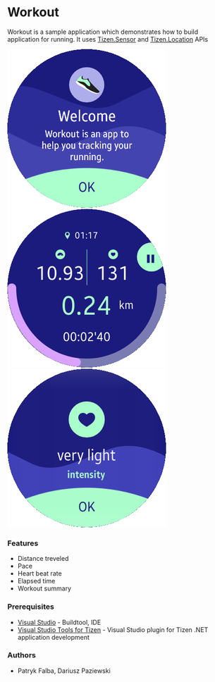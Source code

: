 # Workout

Workout is a sample application which demonstrates how to build application for running. It uses [Tizen.Sensor](https://samsung.github.io/TizenFX/stable/api/Tizen.Sensor.html) and [Tizen.Location](https://samsung.github.io/TizenFX/stable/api/Tizen.Location.html) APIs

![Welcome page](./Screenshots/Screenshot1.png)
![Main page](./Screenshots/Screenshot2.png)
![Workout summary](./Screenshots/Screenshot3.png)

### Features

- Distance treveled
- Pace
- Heart beat rate
- Elapsed time
- Workout summary

### Prerequisites

- [Visual Studio](https://www.visualstudio.com/) - Buildtool, IDE
- [Visual Studio Tools for Tizen](https://docs.tizen.org/application/vstools/install) - Visual Studio plugin for Tizen .NET application development

### Authors

- Patryk Falba, Dariusz Paziewski
